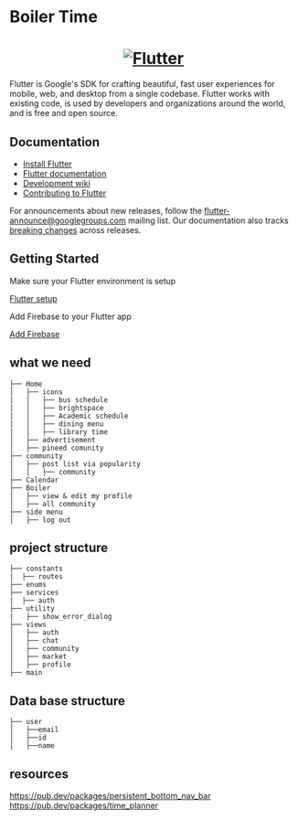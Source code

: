 # Boiler Time

<a href="https://flutter.dev/">
  <h1 align="center">
    <picture>
      <source media="(prefers-color-scheme: dark)" srcset="https://storage.googleapis.com/cms-storage-bucket/6e19fee6b47b36ca613f.png">
      <img alt="Flutter" src="https://storage.googleapis.com/cms-storage-bucket/c823e53b3a1a7b0d36a9.png">
    </picture>
  </h1>
</a>


Flutter is Google's SDK for crafting beautiful, fast user experiences for
mobile, web, and desktop from a single codebase. Flutter works with existing
code, is used by developers and organizations around the world, and is free and
open source.

## Documentation

* [Install Flutter](https://flutter.dev/get-started/)
* [Flutter documentation](https://docs.flutter.dev/)
* [Development wiki](https://github.com/flutter/flutter/wiki)
* [Contributing to Flutter](https://github.com/flutter/flutter/blob/master/CONTRIBUTING.md)

For announcements about new releases, follow the
[flutter-announce@googlegroups.com](https://groups.google.com/forum/#!forum/flutter-announce)
mailing list. Our documentation also tracks [breaking
changes](https://docs.flutter.dev/release/breaking-changes) across releases.



## Getting Started

Make sure your Flutter environment is setup

[Flutter setup](https://flutter.dev/get-started/)

Add Firebase to your Flutter app

[Add Firebase](https://firebase.google.com/docs/flutter/setup?platform=ios)

## what we need

    
    ├── Home  
    │   ├── icons
    |   │   ├── bus schedule
    |   │   ├── brightspace
    |   │   ├── Academic schedule
    |   │   ├── dining menu
    |   │   ├── library time
    │   ├── advertisement
    │   ├── pineed comunity
    ├── community
    │   ├── post list via popularity
    │   │   ├── community
    ├── Calendar 
    ├── Boiler
    │   ├── view & edit my profile
    │   ├── all community
    ├── side menu                 
    │   ├── log out

    
   ## project structure

    
    ├── constants
    |  ├── routes
    ├── enums    
    ├── services
    |  ├── auth
    ├── utility
    |   ├── show_error_dialog
    ├── views    
    │   ├── auth
    │   ├── chat
    │   ├── community
    │   ├── market
    │   ├── profile
    ├── main    
    
   ## Data base structure

    
    ├── user
    │   ├──email
    │   ├──id
    │   ├──name
    
    
## resources
https://pub.dev/packages/persistent_bottom_nav_bar
https://pub.dev/packages/time_planner    
